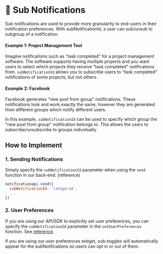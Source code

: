 # 🥈 Sub Notifications

Sub notifications are used to provide more granularity to end-users in their notification preferences. With subNotificationId, a user can sub/unsub to subgroup of a notification.

#### Example 1: Project Management Tool

Imagine notifications such as "task completed" for a project management software. The software supports having multiple projects and you want users to select which projects they receive "task completed" notifications from. `subNotificationId` allows you to subscribe users to "task completed" notifications of some projects, but not others.

#### Example 2: Facebook

Facebook generates "new post from group" notifications. These notifications look and work exactly the same, however they are generated from different groups which notify different users.

In this example, `subNotificationId` can be used to specify which group the "new post from group" notification belongs to. This allows the users to subscribe/unsubscribe to groups individually.

## How to Implement

### 1. Sending Notifications

Simply specify the `subNotificationId` parameter when using the `send` function in our back-end. (reference)

```js
notificationapi.send({
  subNotificationId: 'categoryA',
  ...
})
```

### 2. User Preferences

If you are using our API/SDK to explicitly set user preferences, you can specify the `subNotificationId` parameter in the `setUserPreferences` function. See [reference](../reference/js-client#patchuserpreference).

If you are using our user preferences widget, sub-toggles will automatically appear for the subNotifications so users can opt in or out of them.
